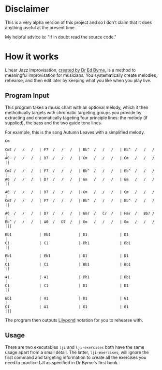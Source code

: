 Disclaimer
==========

This is a very alpha version of this project and so I don't claim that it does anything useful at the present time.

My helpful advice is: "If in doubt read the source code."

How it works
============

Linear Jazz Improvisation, [created by Dr Ed Byrne](http://byrnejazz.com), is a method to meaningful improvisation for musicians. You systematically create melodies, rehearse, and then edit later by keeping what you like when you play live.

Program Input
-------------

This program takes a music chart with an optional melody, which it then methodically targets with chromatic targeting groups you provide by extracting and chromatically tageting four principle lines: the melody (if supplied), the bass and the two guide tone lines.

For example, this is the song Autumn Leaves with a simplified melody.

    Gm

    Cm7 /   /   /   | F7  /   /   /   | Bb^  /   /   /   | Eb^  /   /   /   |
    A0  /   /   /   | D7  /   /   /   | Gm   /   /   /   | Gm   /   /   /   ||

    Cm7 /   /   /   | F7  /   /   /   | Bb^  /   /   /   | Eb^  /   /   /   |
    A0  /   /   /   | D7  /   /   /   | Gm   /   /   /   | Gm   /   /   /   ||

    A0  /   /   /   | D7  /   /   /   | Gm   /   /   /   | Gm   /   /   /   |
    Cm7 /   /   /   | F7  /   /   /   | Bb^  /   /   /   | Eb^  /   /   /   ||

    A0  /   /   /   | D7  /   /   /   | Gm7  /   C7  /   | Fm7  /   Bb7 /   |
    Eb^ /   /   /   | A0  /   D7  /   | Gm   /   /   /   | Gm   /   /   /   |||

    Eb1             | Eb1             | D1               | D1               |
    C1              | C1              | Bb1              | Bb1              ||

    Eb1             | Eb1             | D1               | D1               |
    C1              | C1              | Bb1              | Bb1              ||

    A1              | A1              | Bb1              | Bb1              |
    C1              | C1              | D1               | D1               ||

    Eb1             | A1              | D1               | G1               |
    C1              | A1              | G1               | G1               |||

The program then outputs [Lilypond](http://www.lilypond.org/) notation for you to rehearse with.

Usage
-----

There are two executables `lji` and `lji-exercises` both have the same usage apart from a small detail. The latter, `lji-exercises`, will ignore the first command and targeting information to create all the exercises you need to practice LJI as specified in Dr Byrne's first book.
